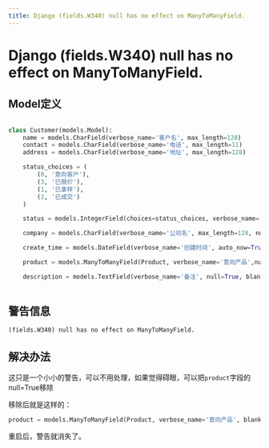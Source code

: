 ```yaml
---
title: Django (fields.W340) null has no effect on ManyToManyField.
---
```


# Django (fields.W340) null has no effect on ManyToManyField.

## Model定义
```python

class Customer(models.Model):
    name = models.CharField(verbose_name='客户名', max_length=128)
    contact = models.CharField(verbose_name='电话', max_length=11)
    address = models.CharField(verbose_name='地址', max_length=128)

    status_choices = (
        (0, '意向客户'),
        (3, '已报价'),
        (1, '已拿样'),
        (2, '已成交')
    )

    status = models.IntegerField(choices=status_choices, verbose_name='状态')

    company = models.CharField(verbose_name='公司名', max_length=128, null=True, blank=True)

    create_time = models.DateField(verbose_name='创建时间', auto_now=True)

    product = models.ManyToManyField(Product, verbose_name='意向产品',null=True, blank=True)

    description = models.TextField(verbose_name='备注', null=True, blank=True)
	
```

## 警告信息

```shell
(fields.W340) null has no effect on ManyToManyField.
```

## 解决办法

这只是一个小小的警告，可以不用处理，如果觉得碍眼，可以把`product`字段的null=True移除

移除后就是这样的：
```python
product = models.ManyToManyField(Product, verbose_name='意向产品', blank=True)
```

重启后，警告就消失了。


